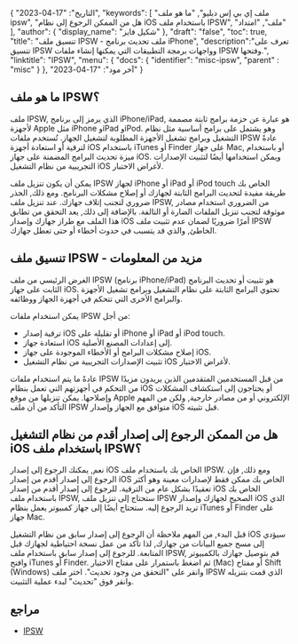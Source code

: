 {
"التاريخ": "17-04-2023",
  "keywords": [
"ملف إي بي إس دبليو",
"ما هو ملف ipsw",
"هل من الممكن الرجوع إلى نظام iOS باستخدام ملف IPSW",
"ملف",
"امتداد"
],
  "author": {
"display_name": "شكيل فايز"
},
"draft": "false",
"toc": true,
"title": "تنسيق ملف IPSW - ملف تحديث برنامج iPhone",
  "description":"تعرف على تنسيق IPSW وواجهات برمجة التطبيقات التي يمكنها إنشاء ملفات IPSW وفتحها.",
"linktitle": "IPSW",
  "menu": {
    "docs": {
      "identifier": "misc-ipsw",
"parent" : "misc"
}
},
"آخر مود": "17-04-2023"
}

## ما هو ملف IPSW؟

ملف IPSW, الذي يرمز إلى برنامج iPhone/iPad, هو عبارة عن حزمة برامج ثابتة مصممة لأجهزة Apple مثل iPhone وiPad وiPod. وهو يشتمل على برامج أساسية مثل نظام التشغيل وبرامج تشغيل الأجهزة المطلوبة لتشغيل الجهاز. تُستخدم ملفات IPSW عادةً لترقية أو استعادة أجهزة iOS باستخدام iTunes أو Finder على جهاز Mac, أو باستخدام ميزة تحديث البرامج المضمنة على جهاز iOS. ويمكن استخدامها أيضًا لتثبيت الإصدارات التجريبية من نظام التشغيل iOS لأغراض الاختبار.

يمكن أن يكون تنزيل ملف IPSW لجهاز iPhone أو iPad أو iPod touch الخاص بك طريقة مفيدة لتحديث البرامج الثابتة لجهازك أو إصلاح مشكلات البرنامج. ومع ذلك, الحذر ضروري لتجنب إتلاف جهازك. عند تنزيل ملف IPSW, من الضروري استخدام مصادر موثوقة لتجنب تنزيل الملفات الضارة أو التالفة. بالإضافة إلى ذلك, يعد التحقق من تطابق هذا الملف مع طراز جهازك وإصدار iOS أمرًا ضروريًا لضمان عدم تثبيت ملف IPSW الخاطئ, والذي قد يتسبب في حدوث أخطاء أو حتى تعطل جهازك.

## تنسيق ملف IPSW - مزيد من المعلومات
الغرض الرئيسي من ملف IPSW (برنامج iPhone/iPad) هو تثبيت أو تحديث البرنامج الثابت على جهاز iOS. تحتوي البرامج الثابتة على نظام التشغيل وبرامج تشغيل الأجهزة والبرامج الأخرى التي تتحكم في أجهزة الجهاز ووظائفه.

يمكن استخدام ملفات IPSW من أجل:

- ترقية إصدار iOS أو تقليله على iPhone أو iPad أو iPod touch.
- استعادة جهاز iOS إلى إعدادات المصنع الأصلية.
- إصلاح مشكلات البرامج أو الأخطاء الموجودة على جهاز iOS.
- تثبيت الإصدارات التجريبية من نظام التشغيل iOS لأغراض الاختبار.

عادةً ما يتم استخدام ملفات IPSW من قبل المستخدمين المتقدمين الذين يريدون مزيدًا من التحكم في أجهزتهم التي تعمل بنظام iOS أو يحتاجون إلى استكشاف المشكلات وإصلاحها. يمكن تنزيلها من موقع Apple الإلكتروني أو من مصادر خارجية, ولكن من المهم التأكد من أن ملف IPSW متوافق مع الجهاز وإصدار iOS قبل تثبيته.

## هل من الممكن الرجوع إلى إصدار أقدم من نظام التشغيل iOS باستخدام ملف IPSW؟

نعم, يمكنك الرجوع إلى إصدار iOS الخاص بك باستخدام ملف IPSW. ومع ذلك, فإن الرجوع إلى إصدار أقدم من إصدار iOS الخاص بك ممكن فقط لإصدارات معينة وهو أكثر تعقيدًا بشكل عام من الترقية. للرجوع إلى إصدار أقدم من إصدار iOS الخاص بك باستخدام ملف IPSW, ستحتاج إلى تنزيل ملف IPSW الصحيح لجهازك وإصدار iOS الذي تريد الرجوع إليه. ستحتاج أيضًا إلى جهاز كمبيوتر يعمل بنظام iTunes أو Finder على جهاز Mac.

قبل البدء, من المهم ملاحظة أن الرجوع إلى إصدار سابق من نظام التشغيل iOS سيؤدي إلى مسح جميع البيانات من جهازك, لذا تأكد من عمل نسخة احتياطية لجهازك قبل المتابعة. للرجوع إلى إصدار سابق باستخدام ملف IPSW, قم بتوصيل جهازك بالكمبيوتر وافتح iTunes أو Finder. ثم اضغط باستمرار على مفتاح الاختيار (Mac) أو مفتاح Shift (Windows) وانقر على "التحقق من وجود تحديث". اختر ملف IPSW الذي قمت بتنزيله وانقر فوق "تحديث" لبدء عملية التثبيت.

## مراجع
* [IPSW](https://en.wikipedia.org/wiki/IPSW)


